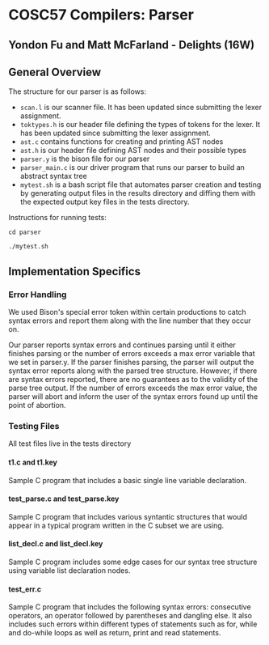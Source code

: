 # COSC57 Compilers: Parser
## Yondon Fu and Matt McFarland - Delights (16W)

## General Overview
The structure for our parser is as follows:

* `scan.l` is our scanner file. It has been updated since submitting the lexer assignment.
* `toktypes.h` is our header file defining the types of tokens for the lexer. It has been updated since submitting the lexer assignment.
* `ast.c` contains functions for creating and printing AST nodes
* `ast.h` is our header file defining AST nodes and their possible types
* `parser.y` is the bison file for our parser
* `parser_main.c` is our driver program that runs our parser to build an abstract syntax tree
* `mytest.sh` is a bash script file that automates parser creation and testing by generating output files in the results directory and diffing them with the expected output key files in the tests directory.

Instructions for running tests:

`cd parser`

`./mytest.sh`

## Implementation Specifics

### Error Handling
We used Bison's special error token within certain productions to catch syntax errors and report them along with the line number that they occur on.

Our parser reports syntax errors and continues parsing until it either finishes parsing or the number of errors exceeds a max error variable that we set in parser.y. If the parser finishes parsing, the parser will output the syntax error reports along with the parsed tree structure. However, if there are syntax errors reported, there are no guarantees as to the validity of the parse tree output. If the number of errors exceeds the max error value, the parser will abort and inform the user of the syntax errors found up until the point of abortion. 

### Testing Files
All test files live in the tests directory

#### t1.c and t1.key
Sample C program that includes a basic single line variable declaration.

#### test_parse.c and test_parse.key
Sample C program that includes various syntantic structures that would appear in a typical program written in the C subset we are using.

#### list_decl.c and list_decl.key
Sample C program includes some edge cases for our syntax tree structure using variable list declaration nodes.

#### test_err.c
Sample C program that includes the following syntax errors: consecutive operators, an operator followed by parentheses and dangling else. It also includes such errors within different types of statements such as for, while and do-while loops as well as return, print and read statements.